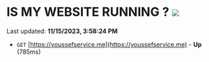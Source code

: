 # IS MY WEBSITE RUNNING ? [![](https://img.shields.io/static/v1?label=Sponsor&message=%E2%9D%A4&logo=GitHub&color=%23fe8e86)](https://github.com/sponsors/<username>)

Last updated: **11/15/2023, 3:58:24 PM**

- `GET` [https://youssefservice.me](https://youssefservice.me) - **Up** (785ms)
